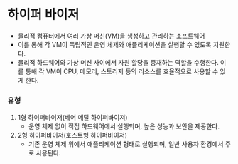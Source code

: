 # 하이퍼 바이저
- 물리적 컴퓨터에서 여러 가상 머신(VM)을 생성하고 관리하는 소프트웨어
- 이를 통해 각 VM이 독립적인 운영 체제와 애플리케이션을 실행할 수 있도록 지원한다.
- 물리적 하드웨어와 가상 머신 사이에서 자원 할당을 중재하는 역할을 수행한다. 이를 통해 각 VM이 CPU, 메모리, 스토리지 등의 리소스를 효율적으로 사용할 수 있게 한다.
### 유형
1. 1형 하이퍼바이저(베어 메탈 하이퍼바이저)
	- 운영 체제 없이 직접 하드웨어에서 실행되며, 높은 성능과 보안을 제공한다.
2. 2형 하이퍼바이저(호스트형 하이퍼바이저)
	- 기존 운영 체제 위에서 애플리케이션 형태로 실행되며, 일반 사용자 환경에서 주로 사용된다.